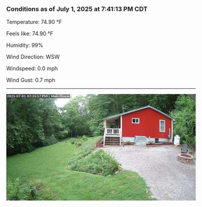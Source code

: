 ### Conditions as of July 1, 2025 at 7:41:13 PM CDT 

Temperature: 74.90 &deg;F

Feels like: 74.90 &deg;F

Humidity: 99%

Wind Direction: WSW

Windspeed: 0.0 mph

Wind Gust: 0.7 mph

---

<img src="./images/latest.jpeg"/>

